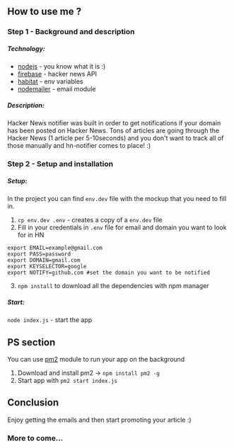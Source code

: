 ## How to use me ?
### Step 1 - Background and description

##### Technology:
* [nodejs](https://nodejs.org/) - you know what it is :)
* [firebase](https://github.com/HackerNews/API) - hacker news API
* [habitat](https://github.com/brianloveswords/habitat) - env variables
* [nodemailer](https://github.com/andris9/Nodemailer) - email module

##### Description:
Hacker News notifier was built in order to get notifications if your domain has been posted on Hacker News. Tons of articles are going through the Hacker News (1 article per 5-10seconds) and you don't want to track all of those manually and hn-notifier comes to place! :)

### Step 2 - Setup and installation

##### Setup:
In the project you can find ```env.dev``` file with the mockup that you need to fill in.

1. ```cp env.dev .env``` - creates a copy of a ```env.dev``` file
2. Fill in your credentials in ```.env``` file for email and domain you want to look for in HN

```
export EMAIL=example@gmail.com
export PASS=password
export DOMAIN=gmail.com
export KEYSELECTOR=google
export NOTIFY=github.com #set the domain you want to be notified
```
3. ```npm install``` to download all the dependencies with npm manager

##### Start:
```node index.js``` - start the app

## PS section
You can use [pm2](https://github.com/Unitech/pm2) module to run your app on the background
1. Download and install pm2 -> ```npm install pm2 -g```
2. Start app with ```pm2 start index.js```

## Conclusion
Enjoy getting the emails and then start promoting your article :)

### More to come...
